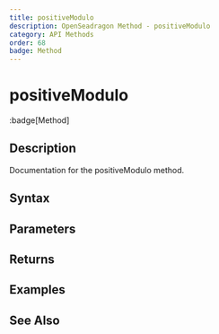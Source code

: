 ```yaml
---
title: positiveModulo
description: OpenSeadragon Method - positiveModulo
category: API Methods
order: 68
badge: Method
---
```


# positiveModulo

:badge[Method]

## Description

Documentation for the positiveModulo method.

## Syntax

## Parameters

## Returns

## Examples

## See Also
